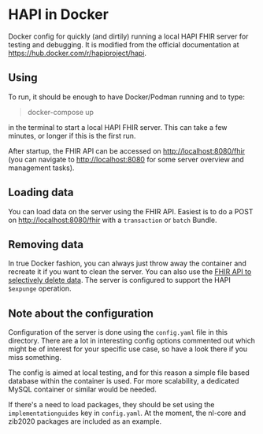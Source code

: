# HAPI in Docker

Docker config for quickly (and dirtily) running a local HAPI FHIR server for testing and debugging. It is modified from the official documentation at https://hub.docker.com/r/hapiproject/hapi.

## Using

To run, it should be enough to have Docker/Podman running and to type:

> docker-compose up

in the terminal to start a local HAPI FHIR server. This can take a few minutes, or longer if this is the first run.

After startup, the FHIR API can be accessed on <http://localhost:8080/fhir> (you can navigate to <http://localhost:8080> for some server overview and management tasks).

## Loading data

You can load data on the server using the FHIR API. Easiest is to do a POST on <http://localhost:8080/fhir> with a `transaction` or `batch` Bundle.

## Removing data

In true Docker fashion, you can always just throw away the container and recreate it if you want to clean the server. You can also use the [FHIR API to selectively delete data](https://smilecdr.com/docs/fhir_repository/deleting_data.html). The server is configured to support the HAPI `$expunge` operation.

## Note about the configuration

Configuration of the server is done using the `config.yaml` file in this directory. There are a lot in interesting config options commented out which might be of interest for your specific use case, so have a look there if you miss something.

The config is aimed at local testing, and for this reason a simple file based database within the container is used. For more scalability, a dedicated MySQL container or similar would be needed.

If there's a need to load packages, they should be set using the `implementationguides` key in `config.yaml`. At the moment, the nl-core and zib2020 packages are included as an example.
